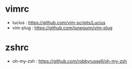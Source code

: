 # vimrc

- lucius : https://github.com/vim-scripts/Lucius
- vim-plug : https://github.com/junegunn/vim-plug

# zshrc

- oh-my-zsh : https://github.com/robbyrussell/oh-my-zsh
